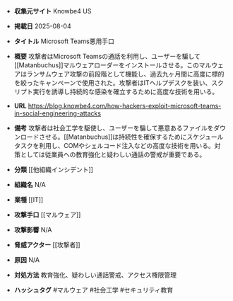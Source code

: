 - **収集元サイト**
Knowbe4 US

- **掲載日**
2025-08-04

- **タイトル**
Microsoft Teams悪用手口

- **概要**
攻撃者はMicrosoft Teamsの通話を利用し、ユーザーを騙して[[Matanbuchus]]マルウェアローダーをインストールさせる。このマルウェアはランサムウェア攻撃の前段階として機能し、過去九ヶ月間に高度に標的を絞ったキャンペーンで使用された。攻撃者はITヘルプデスクを装い、スクリプト実行を誘導し持続的な感染を確立するために高度な技術を用いる。

- **URL**
https://blog.knowbe4.com/how-hackers-exploit-microsoft-teams-in-social-engineering-attacks

- **備考**
攻撃者は社会工学を駆使し、ユーザーを騙して悪意あるファイルをダウンロードさせる。[[Matanbuchus]]は持続性を確保するためにスケジュールタスクを利用し、COMやシェルコード注入などの高度な技術を用いる。対策としては従業員への教育強化と疑わしい通話の警戒が重要である。

- **分類**
[[他組織インシデント]]

- **組織名**
N/A

- **業種**
[[IT]]

- **攻撃手口**
[[マルウェア]]

- **攻撃影響**
N/A

- **脅威アクター**
[[攻撃者]]

- **原因**
N/A

- **対処方法**
教育強化、疑わしい通話警戒、アクセス権限管理

- **ハッシュタグ**
#マルウェア #社会工学 #セキュリティ教育
